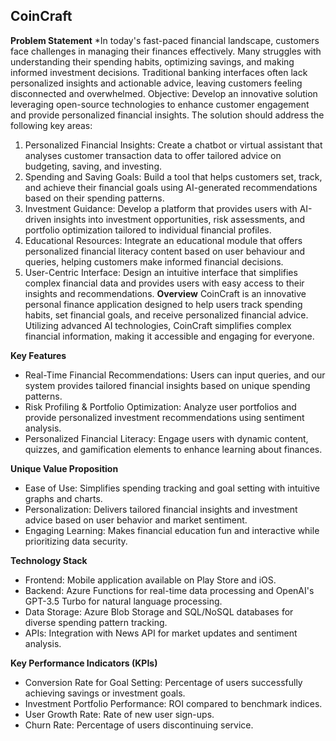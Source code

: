 ## CoinCraft

**Problem Statement**
*In today's fast-paced financial landscape, customers face challenges in managing their finances effectively. Many 
struggles with understanding their spending habits, optimizing savings, and making informed investment decisions. 
Traditional banking interfaces often lack personalized insights and actionable advice, leaving customers feeling 
disconnected and overwhelmed. 
Objective: 
Develop an innovative solution leveraging open-source technologies to enhance customer engagement and 
provide personalized financial insights. The solution should address the following key areas: 
1. Personalized Financial Insights: Create a chatbot or virtual assistant that analyses customer transaction data to offer tailored 
advice on budgeting, saving, and investing. 
2. Spending and Saving Goals: Build a tool that helps customers set, track, and achieve their financial goals using AI-generated 
recommendations based on their spending patterns. 
3. Investment Guidance: Develop a platform that provides users with AI-driven insights into investment opportunities, risk 
assessments, and portfolio optimization tailored to individual financial profiles. 
4. Educational Resources: Integrate an educational module that offers personalized financial literacy content based on user 
behaviour and queries, helping customers make informed financial decisions. 
5. User-Centric Interface: Design an intuitive interface that simplifies complex financial data and provides users with easy 
access to their insights and recommendations.
**Overview**
CoinCraft is an innovative personal finance application designed to help users track spending habits, set financial goals, and receive personalized financial advice. Utilizing advanced AI technologies, CoinCraft simplifies complex financial information, making it accessible and engaging for everyone.

**Key Features**
* Real-Time Financial Recommendations: Users can input queries, and our system provides tailored financial insights based on unique spending patterns.
* Risk Profiling & Portfolio Optimization: Analyze user portfolios and provide personalized investment recommendations using sentiment analysis.
* Personalized Financial Literacy: Engage users with dynamic content, quizzes, and gamification elements to enhance learning about finances.

**Unique Value Proposition**
* Ease of Use: Simplifies spending tracking and goal setting with intuitive graphs and charts.
* Personalization: Delivers tailored financial insights and investment advice based on user behavior and market sentiment.
* Engaging Learning: Makes financial education fun and interactive while prioritizing data security.

**Technology Stack**
* Frontend: Mobile application available on Play Store and iOS.
* Backend: Azure Functions for real-time data processing and OpenAI's GPT-3.5 Turbo for natural language processing.
* Data Storage: Azure Blob Storage and SQL/NoSQL databases for diverse spending pattern tracking.
* APIs: Integration with News API for market updates and sentiment analysis.

**Key Performance Indicators (KPIs)**
* Conversion Rate for Goal Setting: Percentage of users successfully achieving savings or investment goals.
* Investment Portfolio Performance: ROI compared to benchmark indices.
* User Growth Rate: Rate of new user sign-ups.
* Churn Rate: Percentage of users discontinuing service.

